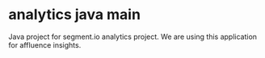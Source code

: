 # analytics java main
Java project for segment.io analytics project. We are using this application for affluence insights. 
